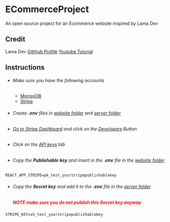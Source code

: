 # ECommerceProject
An open source project for an Ecommerce website inspired by Lama Dev

## Credit
Lama Dev <a href="https://github.com/safak">Gitthub Profile</a> <a href="https://www.youtube.com/watch?v=y66RgYMAgSo">Youtube Tutorial</a>


## Instructions
<ul>
    <li>
        <h6>Make sure you have the following accounts</h6>
        <ul>
            <li><a href="https://mongodb.com">MongoDB</a></li>
            <li><a href="https://stripe.com">Stripe</a></li>
        </ul>
    </li>
    <li>
        <h6>Create <strong>.env</strong> files in <a href="./website">website folder</a> and <a href="./server">server folder</h6>
    </li>
    <li>
        <h6>Go to <a href="https://dashboard.stripe.com/">Stripe Dashboard</a> and click on the <a href="https://dashboard.stripe.com/test/developers">Developers</a> Button</h6>
    </li>
    <li>
        <h6>Click on the <a href="https://dashboard.stripe.com/test/apikeys">API keys</a> tab</h6>
    </li>
    <li>
        <h6>Copy the <strong>Publishable key</strong> and insert in the <strong>.env</strong> file in the <a href="./website">website folder</a></h6>
    </li>
</ul>

```
REACT_APP_STRIPE=pk_test_yourstripepublishablekey
```

<ul>
    <li>
        <h6>Copy the <strong>Secret key</strong> and add it to the <strong>.env</strong> file in the <a href="./server">server folder</a></h6>
        <h5 style="color:red;">NOTE make sure you do not publish this <strong>Secret key</strong> anyway</h5>
    </li>
</ul>

```
STRIPE_KEY=sk_test_yourstripepublishablekey
```

